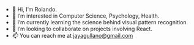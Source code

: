 - 👋 Hi, I’m Rolando.
- 👀 I’m interested in Computer Science, Psychology, Health.
- 🌱 I’m currently learning the science behind visual pattern recognition.
- 💞️ I’m looking to collaborate on projects involving React.
- 📫 You can reach me at jayagullano@gmail.com

<!---
jayagullano/jayagullano is a ✨ special ✨ repository because its `README.md` (this file) appears on your GitHub profile.
You can click the Preview link to take a look at your changes.
--->
